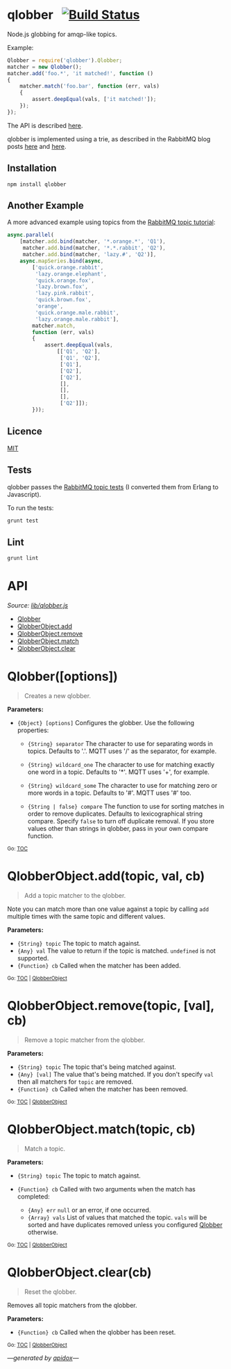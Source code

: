 # qlobber&nbsp;&nbsp;&nbsp;[![Build Status](https://travis-ci.org/davedoesdev/qlobber.png)](https://travis-ci.org/davedoesdev/qlobber)

Node.js globbing for amqp-like topics.

Example:

```javascript
Qlobber = require('qlobber').Qlobber;
matcher = new Qlobber();
matcher.add('foo.*', 'it matched!', function ()
{
    matcher.match('foo.bar', function (err, vals)
    {
        assert.deepEqual(vals, ['it matched!']);
    });
});
```

The API is described [here](#tableofcontents).

qlobber is implemented using a trie, as described in the RabbitMQ blog posts [here](http://www.rabbitmq.com/blog/2010/09/14/very-fast-and-scalable-topic-routing-part-1/) and [here](http://www.rabbitmq.com/blog/2011/03/28/very-fast-and-scalable-topic-routing-part-2/).

## Installation

```shell
npm install qlobber
```

## Another Example

A more advanced example using topics from the [RabbitMQ topic tutorial](http://www.rabbitmq.com/tutorials/tutorial-five-python.html):

```javascript
async.parallel(
    [matcher.add.bind(matcher, '*.orange.*', 'Q1'),
     matcher.add.bind(matcher, '*.*.rabbit', 'Q2'),
     matcher.add.bind(matcher, 'lazy.#', 'Q2')],
    async.mapSeries.bind(async,
        ['quick.orange.rabbit',
         'lazy.orange.elephant',
         'quick.orange.fox',
         'lazy.brown.fox',
         'lazy.pink.rabbit',
         'quick.brown.fox',
         'orange',
         'quick.orange.male.rabbit',
         'lazy.orange.male.rabbit'],
        matcher.match,
        function (err, vals)
        {
            assert.deepEqual(vals,
                [['Q1', 'Q2'],
                 ['Q1', 'Q2'],
                 ['Q1'],
                 ['Q2'],
                 ['Q2'],
                 [],
                 [],
                 [],
                 ['Q2']]);
        }));
```

## Licence

[MIT](LICENCE)

## Tests

qlobber passes the [RabbitMQ topic tests](https://github.com/rabbitmq/rabbitmq-server/blob/master/src/rabbit_tests.erl) (I converted them from Erlang to Javascript).

To run the tests:

```javascript
grunt test
```

## Lint

```javascript
grunt lint
```

# API

_Source: [lib/qlobber.js](lib/qlobber.js)_

<a name="tableofcontents"></a>

- <a name="toc_qlobberoptions"></a>[Qlobber](#qlobberoptions)
- <a name="toc_qlobberobjectaddtopic-val-cb"></a><a name="toc_qlobberobject"></a>[QlobberObject.add](#qlobberobjectaddtopic-val-cb)
- <a name="toc_qlobberobjectremovetopic-val-cb"></a>[QlobberObject.remove](#qlobberobjectremovetopic-val-cb)
- <a name="toc_qlobberobjectmatchtopic-cb"></a>[QlobberObject.match](#qlobberobjectmatchtopic-cb)
- <a name="toc_qlobberobjectclearcb"></a>[QlobberObject.clear](#qlobberobjectclearcb)

# Qlobber([options])

> Creates a new qlobber.

**Parameters:**

- `{Object} [options]` Configures the globber. Use the following properties:


  - `{String} separator` The character to use for separating words in topics. Defaults to '.'. MQTT uses '/' as the separator, for example.

  - `{String} wildcard_one` The character to use for matching exactly one word in a topic. Defaults to '*'. MQTT uses '+', for example.

  - `{String} wildcard_some` The character to use for matching zero or more words in a topic. Defaults to '#'. MQTT uses '#' too.

  - `{String | false} compare` The function to use for sorting matches in order to remove duplicates. Defaults to lexicographical string compare. Specify `false` to turn off duplicate removal. If you store values other than strings in qlobber, pass in your own compare function.

<sub>Go: [TOC](#tableofcontents)</sub>

<a name="qlobberobject"></a>

# QlobberObject.add(topic, val, cb)

> Add a topic matcher to the qlobber.

Note you can match more than one value against a topic by calling `add` multiple times with the same topic and different values.

**Parameters:**

- `{String} topic` The topic to match against.
- `{Any} val` The value to return if the topic is matched. `undefined` is not supported.
- `{Function} cb` Called when the matcher has been added.

<sub>Go: [TOC](#tableofcontents) | [QlobberObject](#toc_qlobberobject)</sub>

# QlobberObject.remove(topic, [val], cb)

> Remove a topic matcher from the qlobber.

**Parameters:**

- `{String} topic` The topic that's being matched against.
- `{Any} [val]` The value that's being matched. If you don't specify `val` then all matchers for `topic` are removed.
- `{Function} cb` Called when the matcher has been removed.

<sub>Go: [TOC](#tableofcontents) | [QlobberObject](#toc_qlobberobject)</sub>

# QlobberObject.match(topic, cb)

> Match a topic.

**Parameters:**

- `{String} topic` The topic to match against.
- `{Function} cb` Called with two arguments when the match has completed:


  - `{Any} err` `null` or an error, if one occurred.
  - `{Array} vals` List of values that matched the topic. `vals` will be sorted and have duplicates removed unless you configured [Qlobber](#qlobberoptions) otherwise.

<sub>Go: [TOC](#tableofcontents) | [QlobberObject](#toc_qlobberobject)</sub>

# QlobberObject.clear(cb)

> Reset the qlobber.

Removes all topic matchers from the qlobber.

**Parameters:**

- `{Function} cb` Called when the qlobber has been reset.

<sub>Go: [TOC](#tableofcontents) | [QlobberObject](#toc_qlobberobject)</sub>

_&mdash;generated by [apidox](https://github.com/codeactual/apidox)&mdash;_
